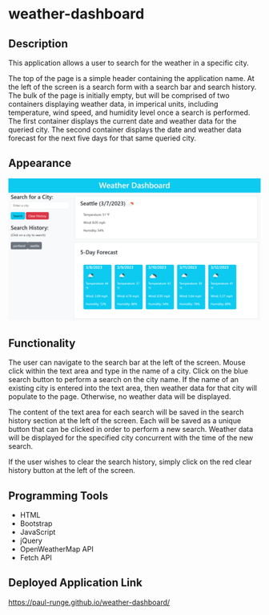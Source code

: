 # weather-dashboard

## Description
This application allows a user to search for the weather in a specific city.

The top of the page is a simple header containing the application name.  At the left of the screen is a search form with a search bar and search history.  The bulk of the page is initially empty, but will be comprised of two containers displaying weather data, in imperical units, including temperature, wind speed, and humidity level once a search is performed. The first container displays the current date and weather data for the queried city.  The second container displays the date and weather data forecast for the next five days for that same queried city.

## Appearance
![work-day-demo](assets/images/demo.png)

## Functionality
The user can navigate to the search bar at the left of the screen.  Mouse click within the text area and type in the name of a city.  Click on the blue search button to perform a search on the city name.  If the name of an existing city is entered into the text area, then weather data for that city will populate to the page. Otherwise, no weather data will be displayed.

The content of the text area for each search will be saved in the search history section at the left of the screen.  Each will be saved as a unique button that can be clicked in order to perform a new search.  Weather data will be displayed for the specified city concurrent with the time of the new search.  

If the user wishes to clear the search history, simply click on the red clear history button at the left of the screen.

## Programming Tools
* HTML
* Bootstrap
* JavaScript
* jQuery
* OpenWeatherMap API
* Fetch API

## Deployed Application Link
https://paul-runge.github.io/weather-dashboard/